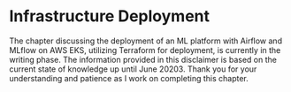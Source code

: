 
# Infrastructure Deployment


The chapter discussing the deployment of an ML platform with Airflow and MLflow on AWS EKS, utilizing Terraform for deployment, is currently in the writing phase. The information provided in this disclaimer is based on the current state of knowledge up until June 20203. Thank you for your understanding and patience as I work on completing this chapter.
